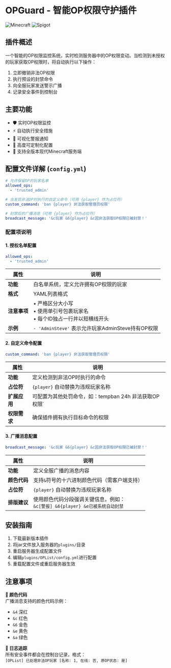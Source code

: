 # OPGuard - 智能OP权限守护插件

![Minecraft](https://img.shields.io/badge/Minecraft-1.21-blueviolet?style=flat-square)
![Spigot](https://img.shields.io/badge/Spigot-API%207.0%2B-yellow?style=flat-square)

## 插件概述

一个智能的OP权限监控系统，实时检测服务器中的OP权限变动。当检测到未授权的玩家获取OP权限时，将自动执行以下操作：
1. 立即撤销非法OP权限
2. 执行预设的封禁命令
3. 向全服玩家发送警示广播
4. 记录安全事件到控制台

## 主要功能

- 🛡️ 实时OP权限监控
- ⚡ 自动执行安全措施
- 📢 可视化警报通知
- 🔧 高度可定制化配置
- 📅 支持全版本现代Minecraft服务端

## 配置文件详解 (`config.yml`)

```yaml
# 允许保留OP的玩家名单
allowed_ops:
  - 'trusted_admin'

# 当发现非法OP时执行的自定义命令（可用 {player} 作为占位符）
custom_command: 'ban {player} 非法获取管理员权限'

# 封禁后的广播消息（可用 {player} 作为占位符）
broadcast_message: '&c玩家 &6{player} &c因非法获取OP权限已被封禁！'
```

### 配置项说明

#### 1. 授权名单配置
```yaml
allowed_ops:
  - 'trusted_admin'
```
| 属性        | 说明                                                                 |
|-------------|--------------------------------------------------------------------|
| **功能**    | 白名单系统，定义允许拥有OP权限的玩家                                     |
| **格式**    | YAML列表格式                                                         |
| **注意事项** | • 严格区分大小写<br>• 使用单引号包裹玩家名<br>• 每个ID独占一行并以短横线开头 |
| **示例**    | `- 'AdminSteve'` 表示允许玩家AdminSteve持有OP权限                       |

#### 2. 自定义命令配置
```yaml
custom_command: 'ban {player} 非法获取管理员权限'
```
| 属性        | 说明                                                                 |
|-------------|--------------------------------------------------------------------|
| **功能**    | 定义检测到非法OP时执行的命令                                             |
| **占位符**  | `{player}` 自动替换为违规玩家名称                                        |
| **扩展应用**| 可配置为其他处罚命令，如：tempban <player> 24h 非法获取OP权限`      |
| **权限需求**| 确保插件拥有执行目标命令的权限                                            |

#### 3. 广播消息配置
```yaml
broadcast_message: '&c玩家 &6{player} &c因非法获取OP权限已被封禁！'
```
| 属性         | 说明                                                                 |
|--------------|--------------------------------------------------------------------|
| **功能**     | 定义全服广播的消息内容                                                  |
| **颜色代码** | 支持`&`符号的十六进制颜色代码（需客户端支持）                                |
| **占位符**   | `{player}` 自动替换为违规玩家名称                                        |
| **排版建议** | 使用颜色代码分段强调关键信息，例如：<br>`&c[警报] &6{player} &e已被系统自动封禁` |

## 安装指南

1. 下载最新版本插件
2. 将jar文件放入服务器的`plugins/`目录
3. 重启服务器生成配置文件
4. 编辑`plugins/OPList/config.yml`进行配置
5. 重载配置文件或重启服务器生效

## 注意事项
**🎨 颜色代码**  
广播消息支持的颜色代码示例：
- `&4` 深红
- `&c` 红色
- `&6` 金色
- `&e` 黄色
- `&a` 绿色

**📜 日志追踪**  
所有安全事件都会在控制台记录，格式：  
`[OPList] 已处理非法OP玩家 [名称: 1, 在线: 否, 原OP状态: 是]`
